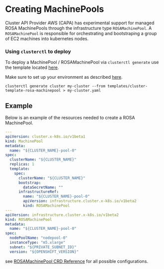 # Creating MachinePools

Cluster API Provider AWS (CAPA) has experimental support for managed ROSA MachinePools through the infrastructure type `ROSAMachinePool`. A `ROSAMachinePool` is responsible for orchestrating and bootstraping a group of EC2 machines into kubernetes nodes.

### Using `clusterctl` to deploy

To deploy a MachinePool / ROSAMachinePool via `clusterctl generate` use the template located [here](https://github.com/kubernetes-sigs/cluster-api-provider-aws/blob/main/templates/cluster-template-rosa-machinepool.yaml).

Make sure to set up your environment as described [here](./creating-a-cluster.md#creating-the-cluster).

```shell
clusterctl generate cluster my-cluster --from templates/cluster-template-rosa-machinepool > my-cluster.yaml
```

## Example

Below is an example of the resources needed to create a ROSA MachinePool.

```yaml
---
apiVersion: cluster.x-k8s.io/v1beta1
kind: MachinePool
metadata:
  name: "${CLUSTER_NAME}-pool-0"
spec:
  clusterName: "${CLUSTER_NAME}"
  replicas: 1
  template:
    spec:
      clusterName: "${CLUSTER_NAME}"
      bootstrap:
        dataSecretName: ""
      infrastructureRef:
        name: "${CLUSTER_NAME}-pool-0"
        apiVersion: infrastructure.cluster.x-k8s.io/v1beta2
        kind: ROSAMachinePool
---
apiVersion: infrastructure.cluster.x-k8s.io/v1beta2
kind: ROSAMachinePool
metadata:
  name: "${CLUSTER_NAME}-pool-0"
spec:
  nodePoolName: "nodepool-0"
  instanceType: "m5.xlarge"
  subnet: "${PRIVATE_SUBNET_ID}"
  version: "${OPENSHIFT_VERSION}"
```

see [ROSAMachinePool CRD Reference](https://cluster-api-aws.sigs.k8s.io/crd/#infrastructure.cluster.x-k8s.io/v1beta2.ROSAMachinePool) for all possible configurations.
